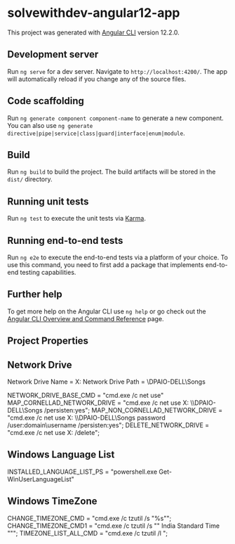 # solvewithdev-angular12-app

This project was generated with [Angular CLI](https://github.com/angular/angular-cli) version 12.2.0.

## Development server

Run `ng serve` for a dev server. Navigate to `http://localhost:4200/`. The app will automatically reload if you change any of the source files.

## Code scaffolding

Run `ng generate component component-name` to generate a new component. You can also use `ng generate directive|pipe|service|class|guard|interface|enum|module`.

## Build

Run `ng build` to build the project. The build artifacts will be stored in the `dist/` directory.

## Running unit tests

Run `ng test` to execute the unit tests via [Karma](https://karma-runner.github.io).

## Running end-to-end tests

Run `ng e2e` to execute the end-to-end tests via a platform of your choice. To use this command, you need to first add a package that implements end-to-end testing capabilities.

## Further help

To get more help on the Angular CLI use `ng help` or go check out the [Angular CLI Overview and Command Reference](https://angular.io/cli) page.


## ######################################################################################
## Project Properties

## Network Drive
Network Drive Name = X:
Network Drive Path = \\DPAIO-DELL\Songs

NETWORK_DRIVE_BASE_CMD = "cmd.exe /c net use"
MAP_CORNELLAD_NETWORK_DRIVE = "cmd.exe /c net use X: \\\\DPAIO-DELL\\Songs /persisten:yes";
MAP_NON_CORNELLAD_NETWORK_DRIVE = "cmd.exe /c net use X: \\\\DPAIO-DELL\\Songs password /user:domain\\username /persisten:yes";
DELETE_NETWORK_DRIVE = "cmd.exe /c net use X: /delete";

## Windows Language List
INSTALLED_LANGUAGE_LIST_PS = "powershell.exe Get-WinUserLanguageList"

## Windows TimeZone
CHANGE_TIMEZONE_CMD = "cmd.exe /c tzutil /s \"%s\"";
CHANGE_TIMEZONE_CMD1 = "cmd.exe /c tzutil /s \"" India Standard Time "\"";
TIMEZONE_LIST_ALL_CMD = "cmd.exe /c tzutil /l ";